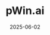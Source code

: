 ---  
layout: startup_page  
title: "pWin.ai"  
id: "pwin.ai"  
permalink: "/pwinaipwin.ai06022025/"  
website: "https://www.pwin.ai/"  
funding_round: "Seed"  
funding_amount: "$10M"  
investors: "Sanju Bansal, Blue Delta Capital team, and other Government Contracting (GovCon) industry leaders"  
about: "pWin.ai is an AI-powered proposal-writing copilot designed to simplify RFI and RFP response generation. Built with Shipley best practices, it helps businesses and government contractors increase bid volume and win rates by delivering comprehensive, pink-team-ready proposal drafts."  
markets: "AI, SaaS, GovTech, Data Management, Information Technology, Software"  
hq: "McLean, Virginia, United States"  
founded_year: "2024"  
linkedin: "https://www.linkedin.com/company/pwin-ai"  
twitter: "https://x.com/pwin_ai"  
instagram: ""  
facebook: ""  
crunchbase: "https://www.crunchbase.com/organization/pwin-ai"  
pitchbook: ""  

date_display: "02-Jun-2025"  
date: "2025-06-02"

# SEO Optimization  
meta_title: "pWin.ai - Seed Funding ($10M)"  
meta_description: "pWin.ai, pWin.ai is an AI-powered proposal-writing copilot designed to simplify RFI and RFP response generation. Built with Shipley best practices, it helps bu..."  
meta_keywords: "pWin.ai, AI, SaaS, GovTech, Data Management, Information Technology, Software, Seed funding"  
canonical_url: "https://startup.projectstartups.com/pwinaipwin.ai06022025/"  
---